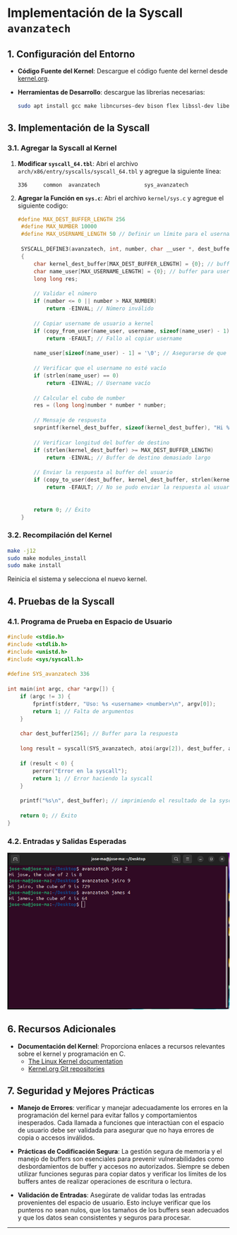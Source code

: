 # Implementación de la Syscall `avanzatech`

## 1. Configuración del Entorno
- **Código Fuente del Kernel**: Descargue el código fuente del kernel desde [kernel.org](https://www.kernel.org/).
- **Herramientas de Desarrollo**: descargue las librerias necesarias:

    ```bash
    sudo apt install gcc make libncurses-dev bison flex libssl-dev libelf-dev
    ```

## 3. Implementación de la Syscall

### 3.1. Agregar la Syscall al Kernel

1. **Modificar `syscall_64.tbl`**:
   Abri el archivo `arch/x86/entry/syscalls/syscall_64.tbl` y agregue la siguiente línea:

   ```
   336     common  avanzatech              sys_avanzatech
   ```

2. **Agregar la Función en `sys.c`**:
   Abri el archivo `kernel/sys.c` y agregue el siguiente codigo:

   ```c
   #define MAX_DEST_BUFFER_LENGTH 256
    #define MAX_NUMBER 10000
    #define MAX_USERNAME_LENGTH 50 // Definir un límite para el username

    SYSCALL_DEFINE3(avanzatech, int, number, char __user *, dest_buffer, char __user *, username)
    {
        char kernel_dest_buffer[MAX_DEST_BUFFER_LENGTH] = {0}; // buffer a enviar
        char name_user[MAX_USERNAME_LENGTH] = {0}; // buffer para username
        long long res;

        // Validar el número
        if (number <= 0 || number > MAX_NUMBER) 
            return -EINVAL; // Número inválido

        // Copiar username de usuario a kernel
        if (copy_from_user(name_user, username, sizeof(name_user) - 1) != 0) 
            return -EFAULT; // Fallo al copiar username

        name_user[sizeof(name_user) - 1] = '\0'; // Asegurarse de que termine en null

        // Verificar que el username no esté vacío
        if (strlen(name_user) == 0) 
            return -EINVAL; // Username vacío

        // Calcular el cubo de number
        res = (long long)number * number * number;

        // Mensaje de respuesta
        snprintf(kernel_dest_buffer, sizeof(kernel_dest_buffer), "Hi %s, the cube of %d is %lld", name_user, number, res);

        // Verificar longitud del buffer de destino
        if (strlen(kernel_dest_buffer) >= MAX_DEST_BUFFER_LENGTH)
            return -EINVAL; // Buffer de destino demasiado largo

        // Enviar la respuesta al buffer del usuario
        if (copy_to_user(dest_buffer, kernel_dest_buffer, strlen(kernel_dest_buffer) + 1) != 0)
            return -EFAULT; // No se pudo enviar la respuesta al usuario


        return 0; // Éxito
    }
   ```

### 3.2. Recompilación del Kernel

```bash
make -j12
sudo make modules_install
sudo make install
```
Reinicia el sistema y selecciona el nuevo kernel.

## 4. Pruebas de la Syscall

### 4.1. Programa de Prueba en Espacio de Usuario

```c
#include <stdio.h>
#include <stdlib.h>
#include <unistd.h>
#include <sys/syscall.h>

#define SYS_avanzatech 336  

int main(int argc, char *argv[]) {
    if (argc != 3) {
        fprintf(stderr, "Uso: %s <username> <number>\n", argv[0]);
        return 1; // Falta de argumentos
    }

    char dest_buffer[256]; // Buffer para la respuesta

    long result = syscall(SYS_avanzatech, atoi(argv[2]), dest_buffer, argv[1]); // llamada a la syscall

    if (result < 0) {
        perror("Error en la syscall");
        return 1; // Error haciendo la syscall
    }

    printf("%s\n", dest_buffer); // imprimiendo el resultado de la syscall

    return 0; // Éxito
}

```

### 4.2. Entradas y Salidas Esperadas

![Expected Output](expected_output.png)

## 6. Recursos Adicionales

- **Documentación del Kernel**: Proporciona enlaces a recursos relevantes sobre el kernel y programación en C.
    - [The Linux Kernel documentation](https://www.kernel.org/doc/html/latest/)
    - [Kernel.org Git repositories](https://git.kernel.org/)

## 7. Seguridad y Mejores Prácticas

- **Manejo de Errores**: verificar y manejar adecuadamente los errores en la programación del kernel para evitar fallos y comportamientos inesperados. Cada llamada a funciones que interactúan con el espacio de usuario debe ser validada para asegurar que no haya errores de copia o accesos inválidos.

- **Prácticas de Codificación Segura**: La gestión segura de memoria y el manejo de buffers son esenciales para prevenir vulnerabilidades como desbordamientos de buffer y accesos no autorizados. Siempre se deben utilizar funciones seguras para copiar datos y verificar los límites de los buffers antes de realizar operaciones de escritura o lectura.

- **Validación de Entradas**: Asegúrate de validar todas las entradas provenientes del espacio de usuario. Esto incluye verificar que los punteros no sean nulos, que los tamaños de los buffers sean adecuados y que los datos sean consistentes y seguros para procesar.


---
